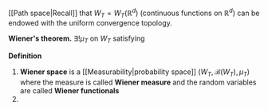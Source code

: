 [[Path space|Recall]] that $W_T=W_T(\mathbb{R}^d)$ (continuous functions on $\mathbb{R}^d$) can be endowed with the uniform convergence topology.

**Wiener's theorem.** $\exists !\mu_T$ on $W_T$ satisfying

**Definition**
1. **Wiener space** is a [[Measurability|probability space]] $(W_T, \mathcal{B}(W_T),\mu_T)$ where the measure is called **Wiener measure** and the random variables are called **Wiener functionals**
2. 